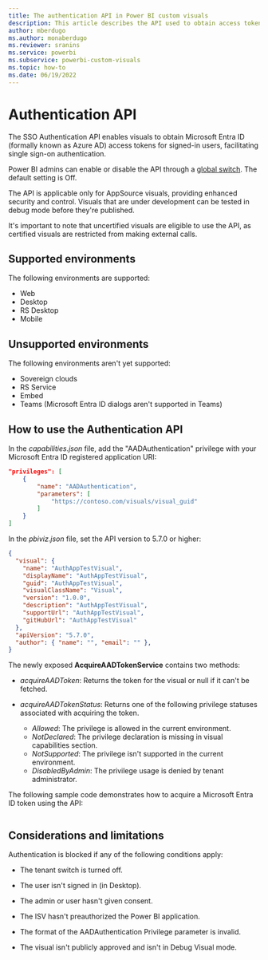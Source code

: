 ```yaml
---
title: The authentication API in Power BI custom visuals
description: This article describes the API used to obtain access tokens for single sign-on (SSO) users.
author: mberdugo
ms.author: monaberdugo
ms.reviewer: sranins
ms.service: powerbi
ms.subservice: powerbi-custom-visuals
ms.topic: how-to
ms.date: 06/19/2022
---
```


# Authentication API

The SSO Authentication API enables visuals to obtain Microsoft Entra ID (formally known as Azure AD) access tokens for signed-in users, facilitating single sign-on authentication.

Power BI admins can enable or disable the API through a [global switch](/fabric/admin/organizational-visuals). The default setting is Off.

The API is applicable only for AppSource visuals, providing enhanced security and control. Visuals that are under development can be tested in debug mode before they're published.

It's important to note that uncertified visuals are eligible to use the API, as certified visuals are restricted from making external calls.

## Supported environments

The following environments are supported:

* Web
* Desktop
* RS Desktop
* Mobile

## Unsupported environments

The following environments aren't yet supported:

* Sovereign clouds
* RS Service
* Embed
* Teams (Microsoft Entra ID dialogs aren't supported in Teams)

## How to use the Authentication API

In the *capabilities.json* file, add the "AADAuthentication" privilege with your Microsoft Entra ID registered application URI:

```json
"privileges": [
    {
        "name": "AADAuthentication",
        "parameters": [
            "https://contoso.com/visuals/visual_guid"
        ]
    }
]
```

In the *pbiviz.json* file, set the API version to 5.7.0 or higher:

```json
{
  "visual": {
    "name": "AuthAppTestVisual",
    "displayName": "AuthAppTestVisual",
    "guid": "AuthAppTestVisual",
    "visualClassName": "Visual",
    "version": "1.0.0",
    "description": "AuthAppTestVisual",
    "supportUrl": "AuthAppTestVisual",
    "gitHubUrl": "AuthAppTestVisual"
  },
  "apiVersion": "5.7.0",
  "author": { "name": "", "email": "" },
}
```

The newly exposed **AcquireAADTokenService** contains two methods:

* *acquireAADToken*: Returns the token for the visual or null if it can't be fetched.
* *acquireAADTokenStatus*: Returns one of the following privilege statuses associated with acquiring the token.

  * *Allowed*: The privilege is allowed in the current environment.
  * *NotDeclared*: The privilege declaration is missing in visual capabilities section.
  * *NotSupported*: The privilege isn't supported in the current environment.
  * *DisabledByAdmin*: The privilege usage is denied by tenant administrator.

The following sample code demonstrates how to acquire a Microsoft Entra ID token using the API:

```typescript
```

## Considerations and limitations

Authentication is blocked if any of the following conditions apply:​

* The tenant switch is turned off.

* The user isn't signed in (in Desktop).

* The admin or user hasn't given consent.

* The ISV hasn't preauthorized the Power BI application.

* The format of the AADAuthentication Privilege parameter is invalid.

* The visual isn't publicly approved and isn't in Debug Visual mode.
